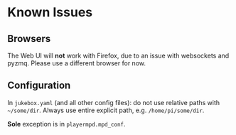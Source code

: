 # Known Issues

## Browsers

The Web UI will **not** work with Firefox, due to an issue with websockets and pyzmq. Please use a different
browser for now.

## Configuration

In `jukebox.yaml` (and all other config files): do not use relative paths with `~/some/dir`.
Always use entire explicit path, e.g. `/home/pi/some/dir`.

**Sole** exception is in `playermpd.mpd_conf`.
